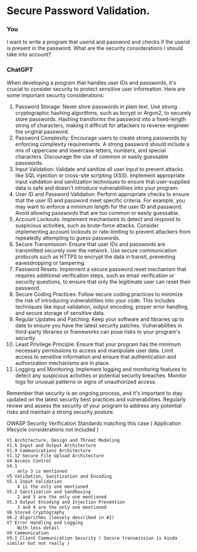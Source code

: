 # Secure Password Validation.

### You
I want to write a program that userid and password and checks if the userid is present in the password. What are the security considerations I should take into account? 

### ChatGPT
When developing a program that handles user IDs and passwords, it's crucial to consider security to protect sensitive user information. Here are some important security considerations:

1. Password Storage: Never store passwords in plain text. Use strong cryptographic hashing algorithms, such as bcrypt or Argon2, to securely store passwords. Hashing transforms the password into a fixed-length string of characters, making it difficult for attackers to reverse-engineer the original password.
2. Password Complexity: Encourage users to create strong passwords by enforcing complexity requirements. A strong password should include a mix of uppercase and lowercase letters, numbers, and special characters. Discourage the use of common or easily guessable passwords.
3. Input Validation: Validate and sanitize all user input to prevent attacks like SQL injection or cross-site scripting (XSS). Implement appropriate input validation and sanitization techniques to ensure that user-supplied data is safe and doesn't introduce vulnerabilities into your program.
4. User ID and Password Validation: Perform appropriate checks to ensure that the user ID and password meet specific criteria. For example, you may want to enforce a minimum length for the user ID and password. Avoid allowing passwords that are too common or easily guessable.
5. Account Lockouts: Implement mechanisms to detect and respond to suspicious activities, such as brute-force attacks. Consider implementing account lockouts or rate-limiting to prevent attackers from repeatedly attempting to guess passwords.
6. Secure Transmission: Ensure that user IDs and passwords are transmitted securely over the network. Use secure communication protocols such as HTTPS to encrypt the data in transit, preventing eavesdropping or tampering.
7. Password Resets: Implement a secure password reset mechanism that requires additional verification steps, such as email verification or security questions, to ensure that only the legitimate user can reset their password.
8. Secure Coding Practices: Follow secure coding practices to minimize the risk of introducing vulnerabilities into your code. This includes techniques like input validation, output encoding, proper error handling, and secure storage of sensitive data.
9. Regular Updates and Patching: Keep your software and libraries up to date to ensure you have the latest security patches. Vulnerabilities in third-party libraries or frameworks can pose risks to your program's security.
10. Least Privilege Principle: Ensure that your program has the minimum necessary permissions to access and manipulate user data. Limit access to sensitive information and ensure that authentication and authorization mechanisms are in place.
11. Logging and Monitoring: Implement logging and monitoring features to detect any suspicious activities or potential security breaches. Monitor logs for unusual patterns or signs of unauthorized access.

Remember that security is an ongoing process, and it's important to stay updated on the latest security best practices and vulnerabilities. Regularly review and assess the security of your program to address any potential risks and maintain a strong security posture.

OWASP Security Verification Standards matching this case ( Application lifecycle considerations not included )

    V1 Architecture, Design and Threat Modeling
    V1.5 Input and Output Architecture
    V1.9 Communications Architecture
    V1.12 Secure File Upload Architecture
    V4 Access Control
    V4.1 
        only 3 is mentioned
    V5 Validation, Sanitization and Encoding
    V5.1 Input Validation
        4 is the only one mentioned
    V5.2 Sanitization and Sandboxing
        2 and 5 are the only one mentioned
    V5.3 Output Encoding and Injection Prevention
        3 and 4 are the only one mentioned
    V6 Stored Cryptography
    V6.2 Algorithms (loosely described in #1)
    V7 Error Handling and Logging
        With less detail
    V9 Communication
    V9.1 Client Communication Security ( Secure transmission is kinda similar but not really )